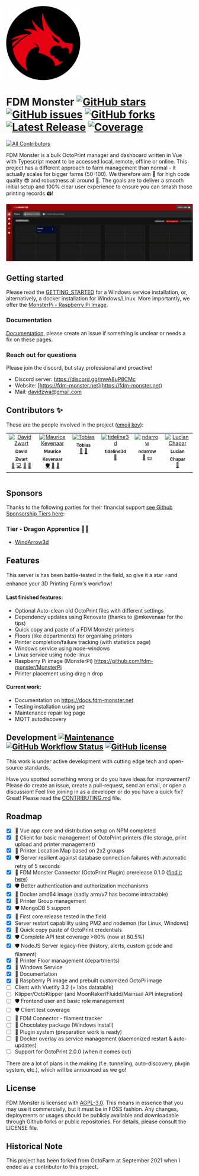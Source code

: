 <img src="docs/images/logo-copyright.png" width="200" />

# FDM Monster [![GitHub stars](https://img.shields.io/github/stars/fdm-monster/fdmonster)](https://github.com/fdm-monster/fdm-monster/stargazers) [![GitHub issues](https://img.shields.io/github/issues/fdm-monster/fdm-monster?color=green)](https://github.com/fdm-monster/fdm-monster/issues) [![GitHub forks](https://img.shields.io/github/forks/fdm-monster/fdm-monster)](https://github.com/fdm-monster/fdm-monster/network/members) [![Latest Release](https://img.shields.io/github/release/fdm-monster/fdm-monster)](https://github.com/fdm-monster/fdm-monster/releases/latest) [![Coverage](https://codecov.io/gh/fdm-monster/fdm-monster/branch/develop/graph/badge.svg?flag=server-nodejs&precision=2)](https://app.codecov.io/gh/fdm-monster/fdm-monster)

<!-- ALL-CONTRIBUTORS-BADGE:START - Do not remove or modify this section -->
[![All Contributors](https://img.shields.io/badge/all_contributors-6-orange.svg?style=flat-square)](#contributors-)
<!-- ALL-CONTRIBUTORS-BADGE:END -->

FDM Monster is a bulk OctoPrint manager and dashboard written in Vue with Typescript meant to be accessed local, remote, offline or online. This project has a different approach to farm management than normal - it actually scales for bigger farms (50-100). We therefore aim 🚀 for high code quality 😎 and robustness all around 💪. The goals are to deliver a smooth initial setup and 100% clear user experience to ensure you can smash those printing records 🖨️!

![Image](docs/images/server-running.png)

## Getting started

Please read the [GETTING_STARTED](docs/1_GETTING_STARTED.md) for a Windows service installation, or, alternatively, a docker installation for Windows/Linux.
More importantly, we offer the [MonsterPi - Raspberry Pi Image](docs/guides/monsterpi.md).

### Documentation 
[Documentation](https://docs.fdm-monster.net), please create an issue if something is unclear or needs a fix on these pages.

### Reach out for questions
Please join the discord, but stay professional and proactive!
- Discord server: https://discord.gg/mwA8uP8CMc
- Website: [https://fdm-monster.net](https://fdm-monster.net) 
- Mail: davidzwa@gmail.com


## Contributors ✨

These are the people involved in the project ([emoji key](https://allcontributors.org/docs/en/emoji-key)):
<!-- ALL-CONTRIBUTORS-LIST:START - Do not remove or modify this section -->
<!-- prettier-ignore-start -->
<!-- markdownlint-disable -->
<table>
  <tbody>
    <tr>
      <td align="center" valign="top" width="14.28%"><a href="https://github.com/davidzwa"><img src="https://avatars.githubusercontent.com/u/6005355?v=4?s=80" width="80px;" alt="David Zwart"/><br /><sub><b>David Zwart</b></sub></a><br /><a href="https://github.com/fdm-monster/fdm-monster/issues?q=author%3Adavidzwa" title="Bug reports">🐛</a> <a href="https://github.com/fdm-monster/fdm-monster/commits?author=davidzwa" title="Code">💻</a> <a href="#maintenance-davidzwa" title="Maintenance">🚧</a> <a href="#userTesting-davidzwa" title="User Testing">📓</a></td>
      <td align="center" valign="top" width="14.28%"><a href="https://kevenaar.name"><img src="https://avatars.githubusercontent.com/u/834643?v=4?s=80" width="80px;" alt="Maurice Kevenaar"/><br /><sub><b>Maurice Kevenaar</b></sub></a><br /><a href="#security-mkevenaar" title="Security">🛡️</a> <a href="#maintenance-mkevenaar" title="Maintenance">🚧</a> <a href="#ideas-mkevenaar" title="Ideas, Planning, & Feedback">🤔</a></td>
      <td align="center" valign="top" width="14.28%"><a href="https://github.com/Tobikisss"><img src="https://avatars.githubusercontent.com/u/45754890?v=4?s=80" width="80px;" alt="Tobias"/><br /><sub><b>Tobias</b></sub></a><br /><a href="#ideas-Tobikisss" title="Ideas, Planning, & Feedback">🤔</a> <a href="#maintenance-Tobikisss" title="Maintenance">🚧</a></td>
      <td align="center" valign="top" width="14.28%"><a href="https://tideline3d.com"><img src="https://avatars.githubusercontent.com/u/12903320?v=4?s=80" width="80px;" alt="tideline3d"/><br /><sub><b>tideline3d</b></sub></a><br /><a href="https://github.com/fdm-monster/fdm-monster/issues?q=author%3Atideline3d" title="Bug reports">🐛</a></td>
      <td align="center" valign="top" width="14.28%"><a href="https://github.com/ndarrow"><img src="https://avatars.githubusercontent.com/u/91099282?v=4?s=80" width="80px;" alt="ndarrow"/><br /><sub><b>ndarrow</b></sub></a><br /><a href="https://github.com/fdm-monster/fdm-monster/issues?q=author%3Andarrow" title="Bug reports">🐛</a> <a href="#financial-ndarrow" title="Financial">💵</a></td>
      <td align="center" valign="top" width="14.28%"><a href="http://lucianchapar.com"><img src="https://avatars.githubusercontent.com/u/33263520?v=4?s=80" width="80px;" alt="Lucian Chapar"/><br /><sub><b>Lucian Chapar</b></sub></a><br /><a href="https://github.com/fdm-monster/fdm-monster/issues?q=author%3Alucian151" title="Bug reports">🐛</a></td>
    </tr>
  </tbody>
</table>

<!-- markdownlint-restore -->
<!-- prettier-ignore-end -->

<!-- ALL-CONTRIBUTORS-LIST:END -->

<!-- ALL-CONTRIBUTORS-LIST:START - Do not remove or modify this section -->
<!-- prettier-ignore-start -->
<!-- markdownlint-disable -->
<!-- markdownlint-restore -->
<!-- prettier-ignore-end -->

<table></table>

<!-- ALL-CONTRIBUTORS-LIST:END -->

## Sponsors

Thanks to the following parties for their financial support [see Github Sponsorship Tiers here](https://github.com/sponsors/fdm-monster):

### Tier - Dragon Apprentice 🐲🐲
- [WindArrow3d](https://github.com/WindArrow3d)

## Features
This server is has been battle-tested in the field, so give it a star ⭐and enhance your 3D Printing Farm's workflow! 

#### Last finished features: 
- Optional Auto-clean old OctoPrint files with different settings
- Dependency updates using Renovate (thanks to @mkevenaar for the tips)
- Quick copy and paste of a FDM Monster printers
- Floors (like departments) for organising printers
- Printer completion/failure tracking (with statistics page)
- Windows service using node-windows
- Linux service using node-linux
- Raspberry Pi image (MonsterPi) https://github.com/fdm-monster/MonsterPi
- Printer placement using drag n drop

#### Current work:
- Documentation on  https://docs.fdm-monster.net
- Testing installation using `pm2`
- Maintenance repair log page
- MQTT autodiscovery

## Development [![Maintenance](https://img.shields.io/badge/Maintained%3F-yes-green.svg)](https://gitHub.com/fdm-monster/fdm-monster/graphs/commit-activity) [![GitHub Workflow Status](https://img.shields.io/github/workflow/status/fdm-monster/fdm-monster/Node.js%20CI?query=branch%3Adevelop)](https://github.com/fdm-monster/fdm-monster/actions/workflows/nodejs.yml?query=branch%3Adevelop) [![GitHub license](https://img.shields.io/github/license/fdm-monster/fdm-monster)](https://github.com/fdm-monster/fdm-monster/blob/master/LICENSE.txt)
This work is under active development with cutting edge tech and open-source standards. 

Have you spotted something wrong or do you have ideas for improvement? Please do create an issue, create a pull-request, send an email, or open a discussion!
Feel like joining in as a developer or do you have a quick fix? Great! Please read the [CONTRIBUTING.md](CONTRIBUTING.md) file.

## Roadmap

- [x] :rocket: Vue app core and distribution setup on NPM completed
- [x] :rocket: Client for basic management of OctoPrint printers (file storage, print upload and printer management)
- [x] 🌟 Printer Location Map based on 2x2 groups
- [x] 🛡️ Server resilient against database connection failures with automatic retry of 5 seconds
- [x] 🔌 FDM Monster Connector (OctoPrint Plugin) prerelease 0.1.0 ([find it here](https://gitHub.com/fdm-monster/fdm-connector/releases))
- [x] 🛡️ Better authentication and authorization mechanisms
- [x] :rocket: Docker amd64 image (sadly arm/v7 has become intractable)
- [x] :rocket: Printer Group management
- [x] 🛡️ MongoDB 5 support
- [x] :rocket: First core release tested in the field
- [x] Server restart capability using PM2 and nodemon (for Linux, Windows)
- [x] :rocket: Quick copy paste of OctoPrint credentials
- [x] 🛡️ Complete API test coverage >80% (now at 80.5%)
- [x] 🛡️ NodeJS Server legacy-free (history, alerts, custom gcode and filament)
- [x] :rocket: Printer Floor management (departments)
- [x] :rocket: Windows Service
- [x] :rocket: Documentation
- [x] 🔌 Raspberry Pi image and prebuilt customized OctoPi image
- [ ] Client with Vuetify 3.2 (+ labs datatable)
- [ ] Klipper/OctoKlipper (and MoonRaker/Fluidd/Mainsail API integration)
- [ ] 🛡️ Frontend user and basic role management
- [ ] 🛡️ Client test coverage
- [ ] 🔌 FDM Connector - filament tracker 
- [ ] :rocket: Chocolatey package (Windows install)
- [ ] :rocket: Plugin system (preparation work is ready)
- [ ] :rocket: Docker overlay as service management (daemonized restart & auto-updates)
- [ ] Support for OctoPrint 2.0.0 (when it comes out)

There are a lot of plans in the making (f.e. tunneling, auto-discovery, plugin system,  etc.), which will be announced as we go!

## License

FDM Monster is licensed with [AGPL-3.0](LICENSE). This means in essence that you may use it commercially, but it must be in FOSS fashion.
Any changes, deployments or usages should be publicly available and downloadable through Github forks or public repositories. For details, please consult the LICENSE file.

## Historical Note

This project has been forked from OctoFarm at September 2021 when I ended as a contributor to this project. 
